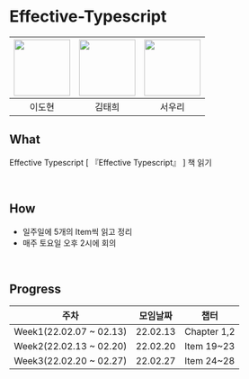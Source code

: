 # Effective-Typescript

| [<img src="https://avatars.githubusercontent.com/ksmfou98" width="100">](https://github.com/ksmfou98) | [<img src="https://avatars.githubusercontent.com/godtaehee" width="100">](https://github.com/godtaehee) | [<img src="https://avatars.githubusercontent.com/Alexis1226" width="100">](https://github.com/Alexis1226) |
| :---------------------------------------------------------------------------------------------------: | :-----------------------------------------------------------------------------------------------------: | :-------------------------------------------------------------------------------------------------------: |
|                                                이도현                                                 |                                                 김태희                                                  |                                                  서우리                                                   |

## What

Effective Typescript [ 『Effective Typescript』 ] 책 읽기

<br />

## How

- 일주일에 5개의 Item씩 읽고 정리
- 매주 토요일 오후 2시에 회의

<br />

## Progress

| 주차                    | 모임날짜 | 챕터        |
| ----------------------- | -------- | ----------- |
| Week1(22.02.07 ~ 02.13) | 22.02.13 | Chapter 1,2 |
| Week2(22.02.13 ~ 02.20) | 22.02.20 | Item 19~23  |
| Week3(22.02.20 ~ 02.27) | 22.02.27 | Item 24~28  |
